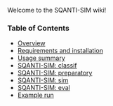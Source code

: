 Welcome to the SQANTI-SIM wiki!

### Table of Contents

- [Overview](https://github.com/jorgemt98/SQANTI-SIM/blob/main/docs/wiki1.md)
- [Requirements and installation](https://github.com/jorgemt98/SQANTI-SIM/blob/main/docs/wiki2.md)
- [Usage summary]()
- [SQANTI-SIM: classif]()
- [SQANTI-SIM: preparatory]()
- [SQANTI-SIM: sim]()
- [SQANTI-SIM: eval]()
- [Example run]()
